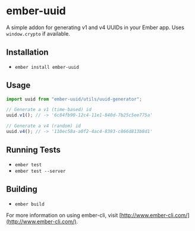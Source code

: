 # ember-uuid

A simple addon for generating v1 and v4 UUIDs in your Ember app. Uses `window.crypto` if available.

## Installation

* `ember install ember-uuid`

## Usage

```js
import uuid from "ember-uuid/utils/uuid-generator";

// Generate a v1 (time-based) id
uuid.v1(); // -> '6c84fb90-12c4-11e1-840d-7b25c5ee775a'

// Generate a v4 (random) id
uuid.v4(); // -> '110ec58a-a0f2-4ac4-8393-c866d813b8d1'
```

## Running Tests

* `ember test`
* `ember test --server`

## Building

* `ember build`

For more information on using ember-cli, visit [http://www.ember-cli.com/](http://www.ember-cli.com/).
